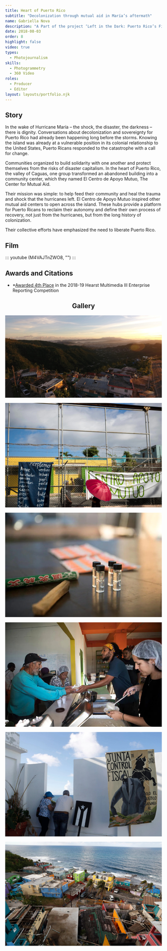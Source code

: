 ```yaml
---
title: Heart of Puerto Rico
subtitle: "Decolonization through mutual aid in María’s aftermath"
name: Gabriella Nova
description: "A Part of the project ‘Left in the Dark: Puerto Rico’s Fight for a Just Recovery’"
date: 2018-08-03
order: 8
highlight: false
video: true
types:
  - Photojournalism
skills:
  - Photogrammetry
  - 360 Video
roles:
  - Producer
  - Editor
layout: layouts/portfolio.njk
---
```


<div class="grid-center sm:grid-center md:grid-center">

## Story

In the wake of Hurricane María – the shock, the disaster, the darkness – there is dignity. Conversations about decolonization and sovereignty for Puerto Rico had already been happening long before the storms. Knowing the island was already at a vulnerable position in its colonial relationship to the United States, Puerto Ricans responded to the catastrophe with a call for change.

Communities organized to build solidarity with one another and protect themselves from the risks of disaster capitalism. In the heart of Puerto Rico, the valley of Caguas, one group transformed an abandoned building into a community center, which they named El Centro de Apoyo Mutuo, The Center for Mutual Aid.

Their mission was simple: to help feed their community and heal the trauma and shock that the hurricanes left. El Centro de Apoyo Mutuo inspired other mutual aid centers to open across the island. These hubs provide a platform for Puerto Ricans to reclaim their autonomy and define their own process of recovery, not just from the hurricanes, but from the long history of colonization. 

Their collective efforts have emphasized the need to liberate Puerto Rico. 

</div>

<copy-wrap class="grid-center xs:grid-center md:col-start-1 md:col-end-4">

## Film

::: youtube (M4VAJTnZWO8, "") :::

</copy-wrap>

<copy-wrap class="text-black dm:text-white grid-center xs:grid-center md:col-start-4 md:col-end-6 md:row-start-3">

## Awards and Citations

- *[Awarded 4th Place](http://www.hearstawards.org/competitions/multimedia/2018-19/) in the 2018-19 Hearst Multimedia III Enterprise Reporting Competition

</copy-wrap>

<copy-wrap align="center" class="grid-center xs:grid-center md:col-start-3 md:col-end-4">

## Gallery

</copy-wrap>

![Overlooking the valley of Caguas, a municipality known as, "the heart of Puerto Rico," at sunrise. Drone photography by Gabriella Parsons, December 2017.](./assets/img/heart-of-puerto-rico/gallery/caguas-drone.jpg "gallery md:col-span-3")

![The Center for Mutual Aid in Caguas, Puerto Rico, in December 2017, three months after Hurricane Maria hit the island.](./assets/img/heart-of-puerto-rico/gallery/_G4I3570.jpg "gallery md:col-span-3")

![ Ear acupuncture is offered at the Center for Mutual Aid each week. Provided by certified acupuncturists who volunteer at the center, the service has helped community members relieve depression, anxiety and trauma that stemmed from Hurricane Maria and its aftermath.](./assets/img/heart-of-puerto-rico/gallery/2017126_CaguasCAM_018.jpg "gallery md:row-start-6 md:col-span-2 md:col-start-4")

![Modeled after revolutionary movements like those of The Young Lords and The Black Panthers’ free food program, The Center for Mutual Aid serves breakfast and lunch to the community of Caguas on weekdays. This service does not cost money, and can instead be exchanged for people's volunteer time and resources.](./assets/img/heart-of-puerto-rico/gallery/2017127_Caguas_002.jpg "gallery md:row-start-5 md:col-span-2")

![A couple looks out on the coastline in La Perla, where a mutual aid center provides dinner for the community. Some volunteers are with the grassroots organization, Jornada: Se acabaron las Promesas. The sign to the right translates: "Fiscal Control Board: made in Wall Street. Only the people save the people."](./assets/img/heart-of-puerto-rico/gallery/cam-laperla-rooftop.jpg "gallery md:col-span-2")

![The view from el Centro de Apoyo Mutuo in La Perla, a barrio of San Juan, Puerto Rico.](./assets/img/heart-of-puerto-rico/gallery/overlooking-laperla.jpg "gallery md:col-span-3")